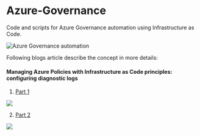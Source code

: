 # Azure-Governance

Code and scripts for Azure Governance automation using Infrastructure as Code. 

![Azure Governance automation](https://blog.astashin.com/assets/img/2021/2021-06-17/policy-as-code-workflow.png)

Following blogs article describe the concept in more details:

#### Managing Azure Policies with Infrastructure as Code principles: configuring diagnostic logs
1. [Part 1](https://blog.astashin.com/blog/Azure-Policy-IaC-ADO-p1/)

![](https://blog.astashin.com/assets/img/2021/2021-06-09/LA-Logging.png)

2. [Part 2](https://blog.astashin.com/blog/Azure-Policy-IaC-ADO-p2/)

![](https://blog.astashin.com/assets/img/2021/2021-06-17/ADO-repo-structure.png)
